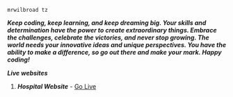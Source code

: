 ```mrwilbroad-tz
mrwilbroad tz
```
***Keep coding, keep learning, and keep dreaming big. Your skills and determination have the power to create extraordinary things. Embrace the challenges, celebrate the victories, and never stop growing. The world needs your innovative ideas and unique perspectives. You have the ability to make a difference, so go out there and make your mark. Happy coding!***

***Live websites***
1. ***Hospital Website*** - [Go Live](https://mrwilbroad.github.io/mmhc/)
